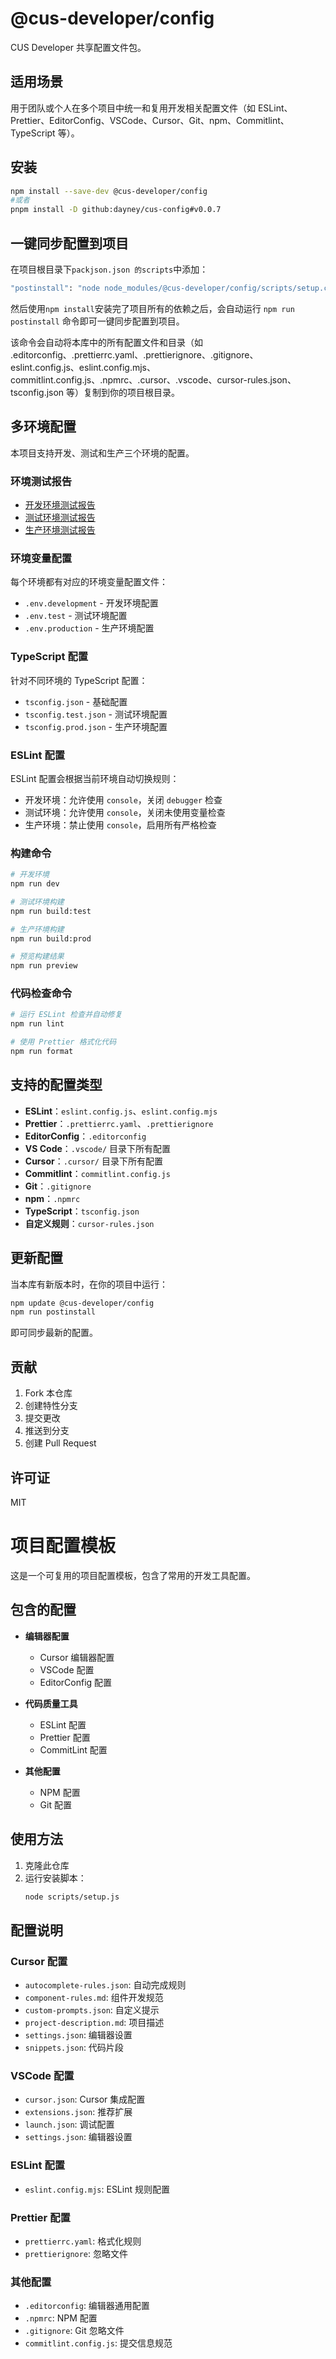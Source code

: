 # @cus-developer/config

CUS Developer 共享配置文件包。

## 适用场景

用于团队或个人在多个项目中统一和复用开发相关配置文件（如 ESLint、Prettier、EditorConfig、VSCode、Cursor、Git、npm、Commitlint、TypeScript 等）。

## 安装

```bash
npm install --save-dev @cus-developer/config
#或者
pnpm install -D github:dayney/cus-config#v0.0.7
```

## 一键同步配置到项目

在项目根目录下`packjson.json 的scripts`中添加：

```bash
"postinstall": "node node_modules/@cus-developer/config/scripts/setup.cjs"
```

然后使用`npm install`安装完了项目所有的依赖之后，会自动运行 `npm run postinstall` 命令即可一键同步配置到项目。

该命令会自动将本库中的所有配置文件和目录（如 .editorconfig、.prettierrc.yaml、.prettierignore、.gitignore、eslint.config.js、eslint.config.mjs、commitlint.config.js、.npmrc、.cursor、.vscode、cursor-rules.json、tsconfig.json 等）复制到你的项目根目录。

## 多环境配置

本项目支持开发、测试和生产三个环境的配置。

### 环境测试报告

- [开发环境测试报告](./test-report.dev.md)
- [测试环境测试报告](./test-report.test.md)
- [生产环境测试报告](./test-report.prod.md)

### 环境变量配置

每个环境都有对应的环境变量配置文件：

- `.env.development` - 开发环境配置
- `.env.test` - 测试环境配置
- `.env.production` - 生产环境配置

### TypeScript 配置

针对不同环境的 TypeScript 配置：

- `tsconfig.json` - 基础配置
- `tsconfig.test.json` - 测试环境配置
- `tsconfig.prod.json` - 生产环境配置

### ESLint 配置

ESLint 配置会根据当前环境自动切换规则：

- 开发环境：允许使用 `console`，关闭 `debugger` 检查
- 测试环境：允许使用 `console`，关闭未使用变量检查
- 生产环境：禁止使用 `console`，启用所有严格检查

### 构建命令

```bash
# 开发环境
npm run dev

# 测试环境构建
npm run build:test

# 生产环境构建
npm run build:prod

# 预览构建结果
npm run preview
```

### 代码检查命令

```bash
# 运行 ESLint 检查并自动修复
npm run lint

# 使用 Prettier 格式化代码
npm run format
```

## 支持的配置类型

- **ESLint**：`eslint.config.js`、`eslint.config.mjs`
- **Prettier**：`.prettierrc.yaml`、`.prettierignore`
- **EditorConfig**：`.editorconfig`
- **VS Code**：`.vscode/` 目录下所有配置
- **Cursor**：`.cursor/` 目录下所有配置
- **Commitlint**：`commitlint.config.js`
- **Git**：`.gitignore`
- **npm**：`.npmrc`
- **TypeScript**：`tsconfig.json`
- **自定义规则**：`cursor-rules.json`

## 更新配置

当本库有新版本时，在你的项目中运行：

```bash
npm update @cus-developer/config
npm run postinstall
```

即可同步最新的配置。

## 贡献

1. Fork 本仓库
2. 创建特性分支
3. 提交更改
4. 推送到分支
5. 创建 Pull Request

## 许可证

MIT

# 项目配置模板

这是一个可复用的项目配置模板，包含了常用的开发工具配置。

## 包含的配置

- **编辑器配置**

  - Cursor 编辑器配置
  - VSCode 配置
  - EditorConfig 配置

- **代码质量工具**

  - ESLint 配置
  - Prettier 配置
  - CommitLint 配置

- **其他配置**
  - NPM 配置
  - Git 配置

## 使用方法

1. 克隆此仓库
2. 运行安装脚本：
   ```bash
   node scripts/setup.js
   ```

## 配置说明

### Cursor 配置

- `autocomplete-rules.json`: 自动完成规则
- `component-rules.md`: 组件开发规范
- `custom-prompts.json`: 自定义提示
- `project-description.md`: 项目描述
- `settings.json`: 编辑器设置
- `snippets.json`: 代码片段

### VSCode 配置

- `cursor.json`: Cursor 集成配置
- `extensions.json`: 推荐扩展
- `launch.json`: 调试配置
- `settings.json`: 编辑器设置

### ESLint 配置

- `eslint.config.mjs`: ESLint 规则配置

### Prettier 配置

- `prettierrc.yaml`: 格式化规则
- `prettierignore`: 忽略文件

### 其他配置

- `.editorconfig`: 编辑器通用配置
- `.npmrc`: NPM 配置
- `.gitignore`: Git 忽略文件
- `commitlint.config.js`: 提交信息规范
